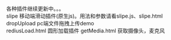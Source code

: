 各种插件继续更新中。。。<br/>
slipe 移动端滑动插件(原生js)。用法和参数请看slipe.js、slipe.html<br/>
dropUpload pc端文件拖拽上传demo<br/>
rediusLoad.html 圆形加载插件
getMedia.html 获取摄像头，麦克风